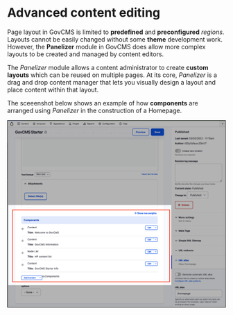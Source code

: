 # Advanced content editing

Page layout in GovCMS is limited to **predefined** and **preconfigured** _regions_. Layouts cannot be easily changed without some **theme** development work. However, the **Panelizer** module in GovCMS does allow more complex layouts to be created and managed by content editors.

The _Panelizer_ module allows a content administrator to create **custom layouts** which can be reused on multiple pages. At its core, _Panelizer_ is a drag and drop content manager that lets you visually design a layout and place content within that layout.‌

The sceeenshot below shows an example of how **components** are arranged using _Panelizer_ in the construction of a Homepage.

![](../.gitbook/assets/Unit-12-Advanced-Panelizer-1.png)
